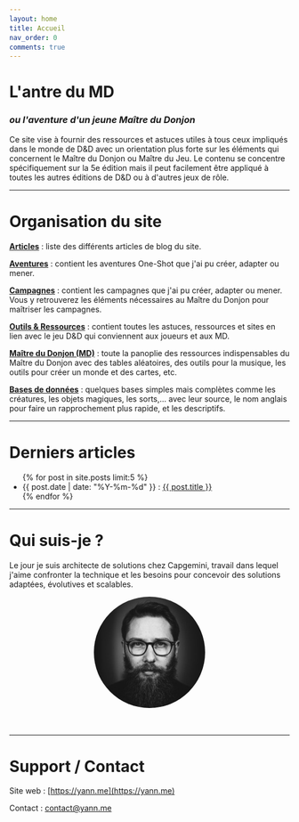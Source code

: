 ```yaml
---
layout: home
title: Accueil
nav_order: 0
comments: true
---
```


# L'antre du MD
### *ou l'aventure d'un jeune Maître du Donjon*

Ce site vise à fournir des ressources et astuces utiles à tous ceux impliqués dans le monde de D&D avec un orientation plus forte sur les éléments qui concernent le Maître du Donjon ou Maître du Jeu. Le contenu se concentre spécifiquement sur la 5e édition mais il peut facilement être appliqué à toutes les autres éditions de D&D ou à d'autres jeux de rôle.

---

# Organisation du site


**[Articles](/articles.html)** : liste des différents articles de blog du site.

**[Aventures](/aventures/)** : contient les aventures One-Shot que j'ai pu créer, adapter ou mener.

**[Campagnes](/campagnes/)** : contient les campagnes que j'ai pu créer, adapter ou mener. Vous y retrouverez les éléments nécessaires au Maître du Donjon pour maîtriser les campagnes.

**[Outils & Ressources](/outils-ressources/)** : contient toutes les astuces, ressources et sites en lien avec le jeu D&D qui conviennent aux joueurs et aux MD.

**[Maître du Donjon (MD)](/maitre-du-donjon/)** : toute la panoplie des ressources indispensables du Maître du Donjon avec des tables aléatoires, des outils pour la musique, les outils pour créer un monde et des cartes, etc.

**[Bases de données](/donnees)** : quelques bases simples mais complètes comme les créatures, les objets magiques, les sorts,... avec leur source, le nom anglais pour faire un rapprochement plus rapide, et les descriptifs.

---


# Derniers articles

<ul>
  {% for post in site.posts limit:5 %}
    <li>
      {{ post.date | date: "%Y-%m-%d" }} : <a href="{{ post.url }}">{{ post.title }}</a>
    </li>
  {% endfor %}
</ul>


---


# Qui suis-je ?

Le jour je suis architecte de solutions chez Capgemini, travail dans lequel j'aime confronter la technique et les besoins pour concevoir des solutions adaptées, évolutives et scalables.

<p align="center"><img src="assets/profil.jpg" width="200" style="border-radius: 50%;" /></p>

<br/>
<hr>

# Support / Contact

Site web : [https://yann.me](https://yann.me)

Contact : contact@yann.me

